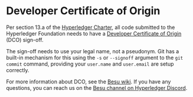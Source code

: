 Developer Certificate of Origin
===============================

Per section 13.a of the
[Hyperledger Charter](https://www.hyperledger.org/about/charter), all code
submitted to the Hyperledger Foundation needs to have a
[Developer Certificate of Origin](http://developercertificate.org/) (DCO)
sign-off.

The sign-off needs to use your legal name, not a pseudonym. Git has a built-in
mechanism for this using the `-s` or `--signoff` argument to the `git commit`
command, providing your `user.name` and `user.email` are setup correctly.

For more information about DCO, see the
[Besu wiki](https://wiki.hyperledger.org/pages/viewpage.action?pageId=24772914).
If you have any questions, you can reach us on the
[Besu channel on Hyperledger Discord](https://discord.gg/hyperledger).
